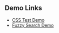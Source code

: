 ## Demo Links

- [CSS Test Demo](https://www.fatimarafiqui.com/1MG-Assignment/cssTest/index.html)
- [Fuzzy Search Demo](https://www.fatimarafiqui.com/1MG-Assignment/FuzzySearch/index.html)

